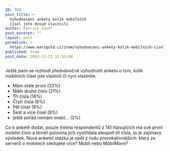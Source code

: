 ```yaml
---
ID: 760
post_title: >
  Vyhodnocení ankety kolik mobilních
  čísel jste dosud vlastnili
author: Patrick Zandl
post_excerpt: ""
layout: post
permalink: >
  https://www.marigold.cz/item/vyhodnoceni-ankety-kolik-mobilnich-cisel-jste-dosud-vlastnili
published: true
post_date: 2003-12-23 11:53:00
---
```

<P>Ještě jsem se rozhodl předvánočně vyhodnotit anketu o tom, kolik mobilních čísel jste vlastnili či nyní vlastníte. </P>
<UL>
<LI>Mám stále první (33%) </LI>
<LI>Mám druhé číslo (21%) </LI>
<LI>Tři čísla (16%) </LI>
<LI>Čtyři čísla (8%) </LI>
<LI>Pět čísel (9%) </LI>
<LI>Šest a více čísel (8%) </LI>
<LI>ještě pořád nemám mobil... (2%) </LI></UL>
<P>Co k anketě dodat, pouze třetina respondentů z 141 hlasujících má své první mobilní číslo a téměř polovina jich vystřídala alespoň tři čísla, to je zajímavý výsledek. Nová anketní otázka je opět z rodu provokativnějších: který ze serverů o mobilech sledujete více? Mobil nebo MobilManii?</P>